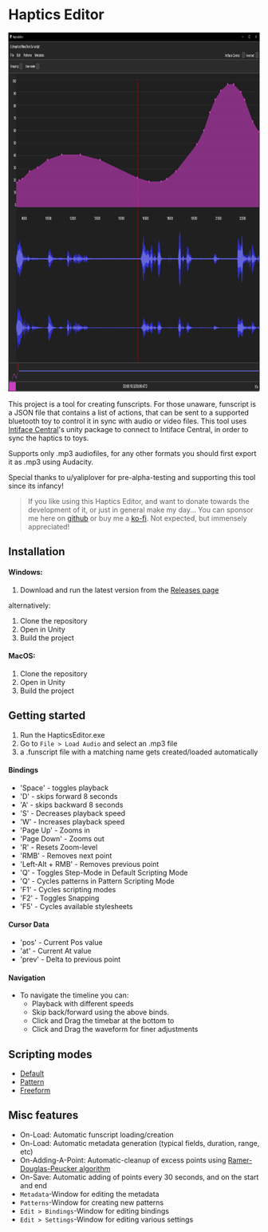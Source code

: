 # Haptics Editor

<img src="./_Documentation/Images/intro.png" alt="" height="720"/>


This project is a tool for creating funscripts. For those unaware, funscript is a JSON file that contains a list of actions, that can be sent to a supported bluetooth toy to control it in sync with audio or video files. This tool uses [Intiface Central](https://buttplug.io/)'s unity package to connect to Intiface Central, in order to sync the haptics to toys.

Supports only .mp3 audiofiles, for any other formats you should first export it as .mp3 using Audacity.

Special thanks to u/yaliplover for pre-alpha-testing and supporting this tool since its infancy!

> If you like using this Haptics Editor, and want to donate towards the development of it, or just in general make my day... You can sponsor me here on [github](https://github.com/sponsors/ilor1) or buy me a [ko-fi](https://ko-fi.com/ilori). Not expected, but immensely appreciated!

## Installation

#### Windows:
1. Download and run the latest version from the [Releases page](https://github.com/ilor1/HapticsEditor-v2/releases/)

alternatively:
1. Clone the repository
2. Open in Unity
3. Build the project

#### MacOS:
1. Clone the repository
2. Open in Unity
3. Build the project

## Getting started
1. Run the HapticsEditor.exe
2. Go to `File > Load Audio` and select an .mp3 file
3. a .funscript file with a matching name gets created/loaded automatically

#### Bindings
* 'Space' - toggles playback 
* 'D' - skips forward 8 seconds
* 'A' - skips backward 8 seconds
* 'S' - Decreases playback speed
* 'W' - Increases playback speed
* 'Page Up' - Zooms in
* 'Page Down' - Zooms out
* 'R' - Resets Zoom-level
* 'RMB' - Removes next point
* 'Left-Alt + RMB' - Removes previous point
* 'Q' - Toggles Step-Mode in Default Scripting Mode
* 'Q' - Cycles patterns in Pattern Scripting Mode
* 'F1' - Cycles scripting modes
* 'F2' - Toggles Snapping
* 'F5' - Cycles available stylesheets

#### Cursor Data
* 'pos' - Current Pos value
* 'at' - Current At value
* 'prev' - Delta to previous point

#### Navigation
* To navigate the timeline you can:
  * Playback with different speeds
  * Skip back/forward using the above binds.
  * Click and Drag the timebar at the bottom to 
  * Click and Drag the waveform for finer adjustments

## Scripting modes
* [Default](./_Documentation/default-mode.md)
* [Pattern](./_Documentation/pattern-mode.md)
* [Freeform](./_Documentation/freeform-mode.md)

## Misc features
* On-Load: Automatic funscript loading/creation
* On-Load: Automatic metadata generation (typical fields, duration, range, etc)
* On-Adding-A-Point: Automatic-cleanup of excess points using [Ramer-Douglas-Peucker algorithm](https://en.wikipedia.org/wiki/Ramer%E2%80%93Douglas%E2%80%93Peucker_algorithm)
* On-Save: Automatic adding of points every 30 seconds, and on the start and end
* `Metadata`-Window for editing the metadata
* `Patterns`-Window for creating new patterns
* `Edit > Bindings`-Window for editing bindings
* `Edit > Settings`-Window for editing various settings